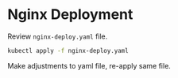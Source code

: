 # Nginx Deployment

Review `nginx-deploy.yaml` file.

```bash
kubectl apply -f nginx-deploy.yaml
```

Make adjustments to yaml file, re-apply same file.